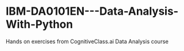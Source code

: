 # IBM-DA0101EN---Data-Analysis-With-Python
Hands on exercises from CognitiveClass.ai Data Analysis course
